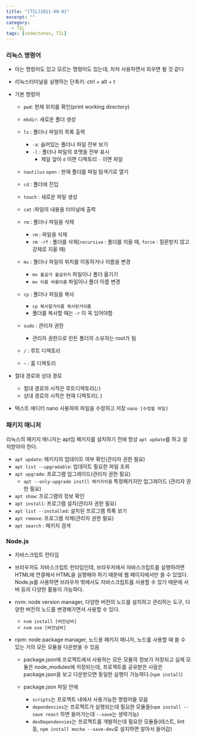 ```yaml
---
title: "[TIL]2021-09-01"
excerpt: ""
category:
  - TIL
tags: [codestates, TIL]
---
```


### 리눅스 명령어

- 아는 명령어도 있고 모르는 명령어도 있는데, 차차 사용하면서 외우면 될 것 같다
- 리눅스터미널을 실행하는 단축키: ctrl + alt + t
- 기본 명령어

  - `pwd`: 현재 위치를 확인(print working directory)
  - `mkdir`: 새로운 폴더 생성
  - `ls` : 폴더나 파일의 목록 출력

    - `-a`: 숨어있는 폴더나 파일 전부 보기
    - `-l` : 폴더나 파일의 포맷을 전부 표시
      - 제일 앞이 `d` 이면 디렉토리 `-` 이면 파일

  - `nautilus` `open` : 현재 폴더를 파일 탐색기로 열기
  - `cd` : 폴더에 진입
  - `touch` : 새로운 파일 생성
  - `cat` :파일의 내용을 터미널에 출력
  - `rm` : 폴더나 파일을 삭제

    - `rm` : 파일을 삭제
    - `rm -rf` : 폴더를 삭제(`recursive` : 폴더를 지울 때, `force` : 질문받지 않고 강제로 지울 때)

  - `mv` : 폴더나 파일의 위치를 이동하거나 이름을 변경

    - `mv 옮길거 옮길위치` 파일이나 폴더 옮기기
    - `mv 이름 바꿀이름` 파일이나 폴더 이름 변경

  - `cp` : 폴더나 파일을 복사

    - `cp 복사할거이름 복사된거이름`
    - 폴더를 복사할 때는 `-r` 이 꼭 있어야함

  - `sudo` : 관리자 권한
    - 관리자 권한으로 만든 폴더의 소유자는 root가 됨
  - `/` : 루트 디렉토리
  - `~` : 홈 디렉토리

- 절대 경로와 상대 경로
  - 절대 경로의 시작은 루트디렉토리(`/`)
  - 상대 경로의 시작은 현재 디렉토리(`.`)
- 텍스트 에디터 nano 사용하여 파일을 수정하고 저장 `nano [수정할 파일]`

### 패키지 매니저

리눅스의 패키지 매니저는 apt임
패키지를 설치하기 전에 항상 `apt update`를 하고 설치받아야 한다.

- `apt update`: 패키지의 업데이트 여부 확인(관리자 권한 필요)
- `apt list --upgradable`: 업데이트 필요한 파일 조회
- `apt upgrade`: 프로그램 업그레이드(관리자 권한 필요)
  - `apt --only-upgrade instll 패키지이름` 특정패키지만 업그레이드 (관리자 권한 필요)
- `apt show`: 프로그램의 정보 확인
- `apt install`: 프로그램 설치(관리자 권한 필요)
- `apt list --installed`: 설치된 프로그램 목록 보기
- `apt remove`: 프로그램 삭제(관리자 권한 필요)
- `apt search` : 패키지 검색

### Node.js

- 자바스크립트 런타임
- 브라우저도 자바스크립트 런타임인데, 브라우저에서 자바스크립트를 실행하려면 HTML에 연결해서 HTML을 실행해야 하기 때문에 웹 페이지에서만 쓸 수 있었다. Node.js를 사용하면 브라우저 밖에서도 자바스크립트를 사용할 수 있기 때문에 서버 등의 다양한 활용이 가능하다.
- nvm: node version manager, 다양한 버전의 노드를 설치하고 관리하는 도구, 다양한 버전의 노드를 변경해가면서 사용할 수 있다.
  - `nvm install [버전넘버]`
  - `nvm use [버전넘버]`
- npm: node package manager, 노드용 패키지 매니저, 노드를 사용할 때 쓸 수 있는 거의 모든 모듈을 다운받을 수 있음

  - package.json에 프로젝트에서 사용하는 모든 모듈의 정보가 저장되고 실제 모듈은 node_modules에 저장되는데, 프로젝트를 공유받은 사람은 package.json을 보고 다운받으면 동일한 실행이 가능하다.(`npm install`)
  - package.json 파일 안에

    - `scripts`는 프로젝트 내에서 사용가능한 명령어들 모음
    - `dependencies`는 프로젝트가 실행되는데 필요한 모듈들(`npm install --save react` 하면 들어가는데 `--save`는 생략가능)
    - `devDependenvies`는 프로젝트를 개발하는데 필요한 모듈들(테스트, lint 등, `npm install mocha --save-dev`로 설치하면 알아서 들어감)
